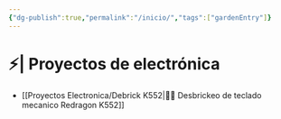 ```yaml
---
{"dg-publish":true,"permalink":"/inicio/","tags":["gardenEntry"]}
---
```


# ⚡| Proyectos de electrónica

- [[Proyectos Electronica/Debrick K552\|🧑‍💻 Desbrickeo de teclado mecanico Redragon K552]]



